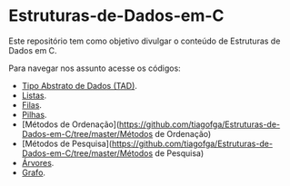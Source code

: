 # Estruturas-de-Dados-em-C

Este repositório tem como objetivo divulgar o conteúdo de Estruturas de Dados em C.

Para navegar nos assunto acesse os códigos:

- [Tipo Abstrato de Dados (TAD)](https://github.com/tiagofga/Estruturas-de-Dados-em-C/tree/master/TAD).
- [Listas](https://github.com/tiagofga/Estruturas-de-Dados-em-C/tree/master/Lista).
- [Filas](https://github.com/tiagofga/Estruturas-de-Dados-em-C/tree/master/Fila).
- [Pilhas](https://github.com/tiagofga/Estruturas-de-Dados-em-C/tree/master/Pilha).
- [Métodos de Ordenação](https://github.com/tiagofga/Estruturas-de-Dados-em-C/tree/master/Métodos de Ordenação)
- [Métodos de Pesquisa](https://github.com/tiagofga/Estruturas-de-Dados-em-C/tree/master/Métodos de Pesquisa)
- [Árvores](https://github.com/tiagofga/Estruturas-de-Dados-em-C/tree/master/Árvore).
- [Grafo](https://github.com/tiagofga/Estruturas-de-Dados-em-C/tree/master/Grafo).
